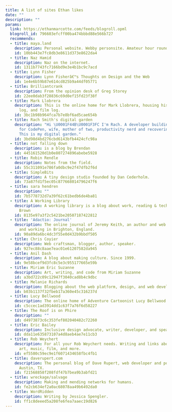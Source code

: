 ```yaml
---
title: A list of sites Ethan likes
date: ""
description: ""
params:
  link: https://ethanmarcotte.com/feeds/blogroll.opml
  blogroll_id: 796603efcff00ba474bbbd88e566b727
  recommends:
  - title: maya.land
    description: Personal website. Webby personsite. Amateur hour round the clock.
    id: 10bb443e7fc8db3e8611d373e8622da4
  - title: Naz Hamid
    description: Naz on the internet.
    id: 1311b7743fc7166bd9e3e4b1bc9c7acd
  - title: Lynn Fisher
    description: Lynn Fisherâ€™s Thoughts on Design and the Web
    id: 1e4e6b59b87e614cd825b9a44df05771
  - title: Brilliantcrank
    description: From the opinion desk of Greg Storey
    id: 22ee0dab3f28836c69d0ef15fd23f38f
  - title: Mark Llobrera
    description: This is the online home for Mark Llobrera, housing his blog, reading
      log, and film log.
    id: 3bc1b98b964fca7b7e8bf6ad5cae654b
  - title: Rach Smith's digital garden
    description: "Hi \U0001F44B\U0001F3FC I'm Rach. A developer building software
      for CodePen, wife, mother of two, productivity nerd and recovering screen addict.
      This is my digital garden."
    id: 3bd98d4bd276cbd6143bfb4424cfc98a
  - title: not falling down
    description: is a blog by Brendan
    id: 445161520d1b0e807274896abebe5928
  - title: Robin Rendle
    description: Notes from the field.
    id: 55c311091e786fa0dbc9e2f47dfb2f6d
  - title: SimpleBits
    description: A tiny design studio founded by Dan Cederholm.
    id: 73a87fd1f5ec05c877668014796247f6
  - title: sara hendren
    description: ""
    id: 7b5778732d7a39f62c61bedb6de4ba81
  - title: A Working Library
    description: A working library is a blog about work, reading & technology by Mandy
      Brown
    id: 8135e97a3f2c5421be20507187422812
  - title: 'Adactio: Journal'
    description: The online journal of Jeremy Keith, an author and web developer living
      and working in Brighton, England.
    id: 90a89da6bc4dc3f55e0d432b9bbdf505
  - title: Chris Coyier
    description: Web craftsman, blogger, author, speaker.
    id: 927ec88c8aae7eac01e61207582da945
  - title: Anil Dash
    description: A blog about making culture. Since 1999.
    id: 9e58bcef9d3fc8c5e3c955177665e59b
  - title: Miriam Eric Suzanne
    description: Art, writing, and code from Miriam Suzanne
    id: a3bd722c09c12947f3040cad8b4c9dbc
  - title: Melanie Richards
    description: Blogging about the web platform, design, and web development.
    id: b03b1137f32fbeb17a360e45c316237d
  - title: Lucy Bellwood
    description: The online home of Adventure Cartoonist Lucy Bellwood
    id: c5ccec1ad3914dd1c63f7a76f6d58227
  - title: The Roof is on Phire
    description: ""
    id: d4973873c6c353fef802040482c72260
  - title: Eric Bailey
    description: Inclusive design advocate, writer, developer, and speaker
    id: dda11e635873107a4d8aeb4ae7e11cb3
  - title: Rob Weychert
    description: For all your Rob Weychert needs. Writing and links about design,
      art, music, film, and more.
    id: ef5580c59ec9e1f6071434658fbc4fb1
  - title: daverupert.com
    description: The personal blog of Dave Rupert, web developer and podcaster from
      Austin, TX.
    id: f21568858f208fdf47b7bea9b3abfd21
  - title: wreckage/salvage
    description: Making and mending networks for humans.
    id: fe2cb634ef2a0ac68078aa49b6492da0
  - title: WordRidden
    description: Writing by Jessica Spengler.
    id: ff1c8deeed5a208fe6fea7aaec19d826
---
```

